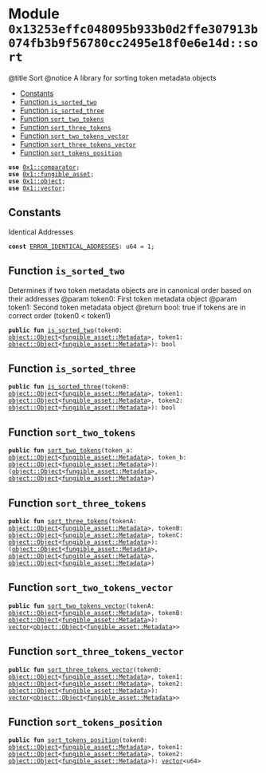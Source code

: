 
<a id="0x13253effc048095b933b0d2ffe307913b074fb3b9f56780cc2495e18f0e6e14d_sort"></a>

# Module `0x13253effc048095b933b0d2ffe307913b074fb3b9f56780cc2495e18f0e6e14d::sort`

@title Sort
@notice A library for sorting token metadata objects


-  [Constants](#@Constants_0)
-  [Function `is_sorted_two`](#0x13253effc048095b933b0d2ffe307913b074fb3b9f56780cc2495e18f0e6e14d_sort_is_sorted_two)
-  [Function `is_sorted_three`](#0x13253effc048095b933b0d2ffe307913b074fb3b9f56780cc2495e18f0e6e14d_sort_is_sorted_three)
-  [Function `sort_two_tokens`](#0x13253effc048095b933b0d2ffe307913b074fb3b9f56780cc2495e18f0e6e14d_sort_sort_two_tokens)
-  [Function `sort_three_tokens`](#0x13253effc048095b933b0d2ffe307913b074fb3b9f56780cc2495e18f0e6e14d_sort_sort_three_tokens)
-  [Function `sort_two_tokens_vector`](#0x13253effc048095b933b0d2ffe307913b074fb3b9f56780cc2495e18f0e6e14d_sort_sort_two_tokens_vector)
-  [Function `sort_three_tokens_vector`](#0x13253effc048095b933b0d2ffe307913b074fb3b9f56780cc2495e18f0e6e14d_sort_sort_three_tokens_vector)
-  [Function `sort_tokens_position`](#0x13253effc048095b933b0d2ffe307913b074fb3b9f56780cc2495e18f0e6e14d_sort_sort_tokens_position)


<pre><code><b>use</b> <a href="">0x1::comparator</a>;
<b>use</b> <a href="">0x1::fungible_asset</a>;
<b>use</b> <a href="">0x1::object</a>;
<b>use</b> <a href="">0x1::vector</a>;
</code></pre>



<a id="@Constants_0"></a>

## Constants


<a id="0x13253effc048095b933b0d2ffe307913b074fb3b9f56780cc2495e18f0e6e14d_sort_ERROR_IDENTICAL_ADDRESSES"></a>

Identical Addresses


<pre><code><b>const</b> <a href="sort.md#0x13253effc048095b933b0d2ffe307913b074fb3b9f56780cc2495e18f0e6e14d_sort_ERROR_IDENTICAL_ADDRESSES">ERROR_IDENTICAL_ADDRESSES</a>: u64 = 1;
</code></pre>



<a id="0x13253effc048095b933b0d2ffe307913b074fb3b9f56780cc2495e18f0e6e14d_sort_is_sorted_two"></a>

## Function `is_sorted_two`

Determines if two token metadata objects are in canonical order based on their addresses
@param token0: First token metadata object
@param token1: Second token metadata object
@return bool: true if tokens are in correct order (token0 < token1)


<pre><code><b>public</b> <b>fun</b> <a href="sort.md#0x13253effc048095b933b0d2ffe307913b074fb3b9f56780cc2495e18f0e6e14d_sort_is_sorted_two">is_sorted_two</a>(token0: <a href="_Object">object::Object</a>&lt;<a href="_Metadata">fungible_asset::Metadata</a>&gt;, token1: <a href="_Object">object::Object</a>&lt;<a href="_Metadata">fungible_asset::Metadata</a>&gt;): bool
</code></pre>



<a id="0x13253effc048095b933b0d2ffe307913b074fb3b9f56780cc2495e18f0e6e14d_sort_is_sorted_three"></a>

## Function `is_sorted_three`



<pre><code><b>public</b> <b>fun</b> <a href="sort.md#0x13253effc048095b933b0d2ffe307913b074fb3b9f56780cc2495e18f0e6e14d_sort_is_sorted_three">is_sorted_three</a>(token0: <a href="_Object">object::Object</a>&lt;<a href="_Metadata">fungible_asset::Metadata</a>&gt;, token1: <a href="_Object">object::Object</a>&lt;<a href="_Metadata">fungible_asset::Metadata</a>&gt;, token2: <a href="_Object">object::Object</a>&lt;<a href="_Metadata">fungible_asset::Metadata</a>&gt;): bool
</code></pre>



<a id="0x13253effc048095b933b0d2ffe307913b074fb3b9f56780cc2495e18f0e6e14d_sort_sort_two_tokens"></a>

## Function `sort_two_tokens`



<pre><code><b>public</b> <b>fun</b> <a href="sort.md#0x13253effc048095b933b0d2ffe307913b074fb3b9f56780cc2495e18f0e6e14d_sort_sort_two_tokens">sort_two_tokens</a>(token_a: <a href="_Object">object::Object</a>&lt;<a href="_Metadata">fungible_asset::Metadata</a>&gt;, token_b: <a href="_Object">object::Object</a>&lt;<a href="_Metadata">fungible_asset::Metadata</a>&gt;): (<a href="_Object">object::Object</a>&lt;<a href="_Metadata">fungible_asset::Metadata</a>&gt;, <a href="_Object">object::Object</a>&lt;<a href="_Metadata">fungible_asset::Metadata</a>&gt;)
</code></pre>



<a id="0x13253effc048095b933b0d2ffe307913b074fb3b9f56780cc2495e18f0e6e14d_sort_sort_three_tokens"></a>

## Function `sort_three_tokens`



<pre><code><b>public</b> <b>fun</b> <a href="sort.md#0x13253effc048095b933b0d2ffe307913b074fb3b9f56780cc2495e18f0e6e14d_sort_sort_three_tokens">sort_three_tokens</a>(tokenA: <a href="_Object">object::Object</a>&lt;<a href="_Metadata">fungible_asset::Metadata</a>&gt;, tokenB: <a href="_Object">object::Object</a>&lt;<a href="_Metadata">fungible_asset::Metadata</a>&gt;, tokenC: <a href="_Object">object::Object</a>&lt;<a href="_Metadata">fungible_asset::Metadata</a>&gt;): (<a href="_Object">object::Object</a>&lt;<a href="_Metadata">fungible_asset::Metadata</a>&gt;, <a href="_Object">object::Object</a>&lt;<a href="_Metadata">fungible_asset::Metadata</a>&gt;, <a href="_Object">object::Object</a>&lt;<a href="_Metadata">fungible_asset::Metadata</a>&gt;)
</code></pre>



<a id="0x13253effc048095b933b0d2ffe307913b074fb3b9f56780cc2495e18f0e6e14d_sort_sort_two_tokens_vector"></a>

## Function `sort_two_tokens_vector`



<pre><code><b>public</b> <b>fun</b> <a href="sort.md#0x13253effc048095b933b0d2ffe307913b074fb3b9f56780cc2495e18f0e6e14d_sort_sort_two_tokens_vector">sort_two_tokens_vector</a>(tokenA: <a href="_Object">object::Object</a>&lt;<a href="_Metadata">fungible_asset::Metadata</a>&gt;, tokenB: <a href="_Object">object::Object</a>&lt;<a href="_Metadata">fungible_asset::Metadata</a>&gt;): <a href="">vector</a>&lt;<a href="_Object">object::Object</a>&lt;<a href="_Metadata">fungible_asset::Metadata</a>&gt;&gt;
</code></pre>



<a id="0x13253effc048095b933b0d2ffe307913b074fb3b9f56780cc2495e18f0e6e14d_sort_sort_three_tokens_vector"></a>

## Function `sort_three_tokens_vector`



<pre><code><b>public</b> <b>fun</b> <a href="sort.md#0x13253effc048095b933b0d2ffe307913b074fb3b9f56780cc2495e18f0e6e14d_sort_sort_three_tokens_vector">sort_three_tokens_vector</a>(token0: <a href="_Object">object::Object</a>&lt;<a href="_Metadata">fungible_asset::Metadata</a>&gt;, token1: <a href="_Object">object::Object</a>&lt;<a href="_Metadata">fungible_asset::Metadata</a>&gt;, token2: <a href="_Object">object::Object</a>&lt;<a href="_Metadata">fungible_asset::Metadata</a>&gt;): <a href="">vector</a>&lt;<a href="_Object">object::Object</a>&lt;<a href="_Metadata">fungible_asset::Metadata</a>&gt;&gt;
</code></pre>



<a id="0x13253effc048095b933b0d2ffe307913b074fb3b9f56780cc2495e18f0e6e14d_sort_sort_tokens_position"></a>

## Function `sort_tokens_position`



<pre><code><b>public</b> <b>fun</b> <a href="sort.md#0x13253effc048095b933b0d2ffe307913b074fb3b9f56780cc2495e18f0e6e14d_sort_sort_tokens_position">sort_tokens_position</a>(token0: <a href="_Object">object::Object</a>&lt;<a href="_Metadata">fungible_asset::Metadata</a>&gt;, token1: <a href="_Object">object::Object</a>&lt;<a href="_Metadata">fungible_asset::Metadata</a>&gt;, token2: <a href="_Object">object::Object</a>&lt;<a href="_Metadata">fungible_asset::Metadata</a>&gt;): <a href="">vector</a>&lt;u64&gt;
</code></pre>
